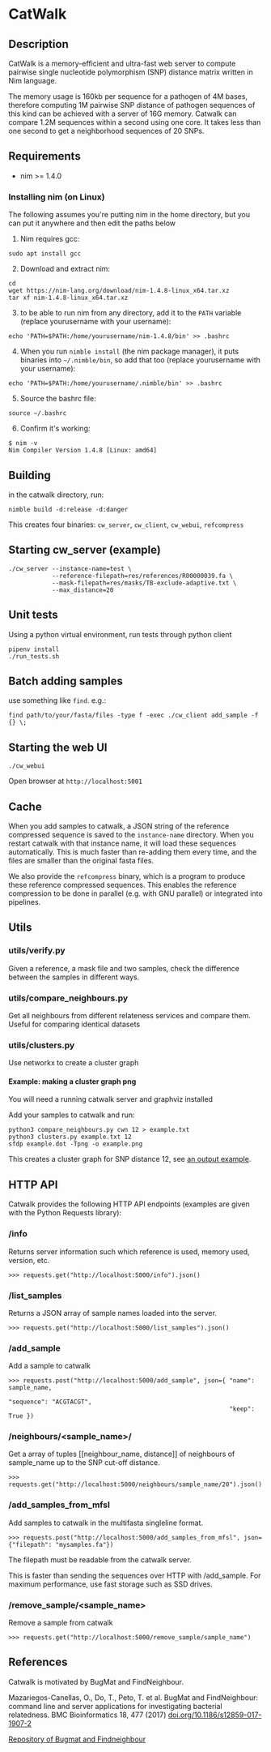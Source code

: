 # CatWalk

## Description

CatWalk is a memory-efficient and ultra-fast web server to compute pairwise single nucleotide polymorphism (SNP) distance matrix written in Nim language.

The memory usage is 160kb per sequence for a pathogen of 4M bases, therefore computing 1M pairwise SNP distance of pathogen sequences of this kind can be achieved with a server of 16G memory. Catwalk can compare 1.2M sequences within a second using one core. It takes less than one second to get a neighborhood sequences of 20 SNPs.


## Requirements

- nim >= 1.4.0

### Installing nim (on Linux)

The following assumes you're putting nim in the home directory, but you can put it anywhere and then edit the paths below

1. Nim requires gcc:
```
sudo apt install gcc
```

2. Download and extract nim:
```
cd
wget https://nim-lang.org/download/nim-1.4.8-linux_x64.tar.xz
tar xf nim-1.4.8-linux_x64.tar.xz
```

3. to be able to run nim from any directory, add it to the `PATH` variable (replace yourusername with your username):
```
echo 'PATH=$PATH:/home/yourusername/nim-1.4.8/bin' >> .bashrc
```

4. When you run `nimble install` (the nim package manager), it puts binaries into `~/.nimble/bin`, so add that too (replace yourusername with your username):
```
echo 'PATH=$PATH:/home/yourusername/.nimble/bin' >> .bashrc
```

5. Source the bashrc file:
```
source ~/.bashrc
```
6. Confirm it's working:
```
$ nim -v
Nim Compiler Version 1.4.8 [Linux: amd64]
```

## Building

in the catwalk directory, run:

    nimble build -d:release -d:danger

This creates four binaries: `cw_server`, `cw_client`, `cw_webui`, `refcompress`

## Starting cw_server (example)

    ./cw_server --instance-name=test \
                --reference-filepath=res/references/R00000039.fa \
                --mask-filepath=res/masks/TB-exclude-adaptive.txt \
                --max_distance=20

## Unit tests

Using a python virtual environment, run tests through python client

    pipenv install
    ./run_tests.sh

## Batch adding samples

use something like `find`. e.g.:

    find path/to/your/fasta/files -type f -exec ./cw_client add_sample -f {} \;

## Starting the web UI

    ./cw_webui

Open browser at `http://localhost:5001`

## Cache

When you add samples to catwalk, a JSON string of the reference compressed sequence is saved to the `instance-name` directory. When you restart catwalk with that instance name, it will load these sequences automatically. This is much faster than re-adding them every time, and the files are smaller than the original fasta files.

We also provide the `refcompress` binary, which is a program to produce these reference compressed sequences. This enables the reference compression to be done in parallel (e.g. with GNU parallel) or integrated into pipelines.

## Utils

### utils/verify.py

Given a reference, a mask file and two samples, check the difference between
the samples in different ways.

### utils/compare_neighbours.py

Get all neighbours from different relateness services and compare them. Useful for
comparing identical datasets

### utils/clusters.py

Use networkx to create a cluster graph

#### Example: making a cluster graph png

You will need a running catwalk server and graphviz installed

Add your samples to catwalk and run:

```
python3 compare_neighbours.py cwn 12 > example.txt
python3 clusters.py example.txt 12
sfdp example.dot -Tpng -o example.png
```

This creates a cluster graph for SNP distance 12, see [an output example](https://gitea.mmmoxford.uk/dvolk/catwalk/raw/branch/master/doc/cluster-example.png).

## HTTP API

Catwalk provides the following HTTP API endpoints (examples are given with the Python Requests library):

### /info

Returns server information such which reference is used, memory used, version, etc.

    >>> requests.get("http://localhost:5000/info").json()

### /list_samples

Returns a JSON array of sample names loaded into the server.

    >>> requests.get("http://localhost:5000/list_samples").json()

### /add_sample

Add a sample to catwalk

    >>> requests.post("http://localhost:5000/add_sample", json={ "name": sample_name,
                                                                 "sequence": "ACGTACGT",
                                                                 "keep": True })

### /neighbours/<sample_name>/<distance>

Get a array of tuples [[neighbour_name, distance]] of neighbours of sample_name up to the SNP cut-off distance.

    >>> requests.get("http://localhost:5000/neighbours/sample_name/20").json()

### /add_samples_from_mfsl

Add samples to catwalk in the multifasta singleline format.

    >>> requests.post("http://localhost:5000/add_samples_from_mfsl", json={"filepath": "mysamples.fa"})

The filepath must be readable from the catwalk server.

This is faster than sending the sequences over HTTP with /add_sample. For maximum performance, use fast storage such as SSD drives.

### /remove_sample/<sample_name>

Remove a sample from catwalk

    >>> requests.get("http://localhost:5000/remove_sample/sample_name")

## References

Catwalk is motivated by BugMat and FindNeighbour.

Mazariegos-Canellas, O., Do, T., Peto, T. et al. BugMat and FindNeighbour: command line and server applications for investigating bacterial relatedness. BMC Bioinformatics 18, 477 (2017) [doi.org/10.1186/s12859-017-1907-2](https://doi.org/10.1186/s12859-017-1907-2)

[Repository of Bugmat and Findneighbour](https://github.com/davidhwyllie/findNeighbour)
